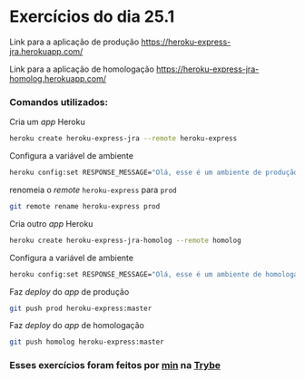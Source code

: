 # Exercícios do dia 25.1

Link para a aplicação de produção https://heroku-express-jra.herokuapp.com/

Link para a aplicação de homologação https://heroku-express-jra-homolog.herokuapp.com/

### Comandos utilizados:

Cria um _app_ Heroku
```bash
heroku create heroku-express-jra --remote heroku-express
```

Configura a variável de ambiente
```bash
heroku config:set RESPONSE_MESSAGE="Olá, esse é um ambiente de produção\!" --app heroku-express-jra
```

renomeia o _remote_ `heroku-express` para `prod`
```bash
git remote rename heroku-express prod
```

Cria outro _app_ Heroku
```bash
heroku create heroku-express-jra-homolog --remote homolog
```

Configura a variável de ambiente
```bash
heroku config:set RESPONSE_MESSAGE="Olá, esse é um ambiente de homologação\!" --app heroku-express-jra-homolog
```

Faz _deploy_ do _app_ de produção
```bash
git push prod heroku-express:master
```

Faz _deploy_ do _app_ de homologação
```bash
git push homolog heroku-express:master
```

### Esses exercícios foram feitos por [min](https://www.linkedin.com/in/jonathanrei5/) na [Trybe](https://www.betrybe.com/)

